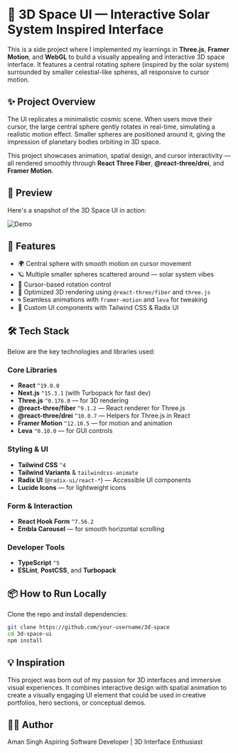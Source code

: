 # 🌌 3D Space UI — Interactive Solar System Inspired Interface

This is a side project where I implemented my learnings in **Three.js**, **Framer Motion**, and **WebGL** to build a visually appealing and interactive 3D space interface. It features a central rotating sphere (inspired by the solar system) surrounded by smaller celestial-like spheres, all responsive to cursor motion.

## ✨ Project Overview

The UI replicates a minimalistic cosmic scene. When users move their cursor, the large central sphere gently rotates in real-time, simulating a realistic motion effect. Smaller spheres are positioned around it, giving the impression of planetary bodies orbiting in 3D space.

This project showcases animation, spatial design, and cursor interactivity — all rendered smoothly through **React Three Fiber**, **@react-three/drei**, and **Framer Motion**.

## 📸 Preview

Here's a snapshot of the 3D Space UI in action:

![Demo](https://github.com/Amansingh0807/amansingh/blob/master/public/demo.png)

## 🚀 Features

- 🌍 Central sphere with smooth motion on cursor movement
- 🪐 Multiple smaller spheres scattered around — solar system vibes
- 🎯 Cursor-based rotation control
- 🧠 Optimized 3D rendering using `@react-three/fiber` and `three.js`
- 🌀 Seamless animations with `framer-motion` and `leva` for tweaking
- 🎨 Custom UI components with Tailwind CSS & Radix UI


## 🛠️ Tech Stack

Below are the key technologies and libraries used:

### Core Libraries
- **React** `^19.0.0`
- **Next.js** `^15.3.1` (with Turbopack for fast dev)
- **Three.js** `^0.176.0` — for 3D rendering
- **@react-three/fiber** `^9.1.2` — React renderer for Three.js
- **@react-three/drei** `^10.0.7` — Helpers for Three.js in React
- **Framer Motion** `^12.10.5` — for motion and animation
- **Leva** `^0.10.0` — for GUI controls

### Styling & UI
- **Tailwind CSS** `^4`
- **Tailwind Variants** & `tailwindcss-animate`
- **Radix UI** (`@radix-ui/react-*`) — Accessible UI components
- **Lucide Icons** — for lightweight icons

### Form & Interaction
- **React Hook Form** `^7.56.2`
- **Embla Carousel** — for smooth horizontal scrolling

### Developer Tools
- **TypeScript** `^5`
- **ESLint**, **PostCSS**, and **Turbopack**

## 📦 How to Run Locally

Clone the repo and install dependencies:

```bash
git clone https://github.com/your-username/3d-space
cd 3d-space-ui
npm install
```


## 💡 Inspiration
This project was born out of my passion for 3D interfaces and immersive visual experiences. It combines interactive design with spatial animation to create a visually engaging UI element that could be used in creative portfolios, hero sections, or conceptual demos.


## 🙋‍♂️ Author
Aman Singh
Aspiring Software Developer | 3D Interface Enthusiast
